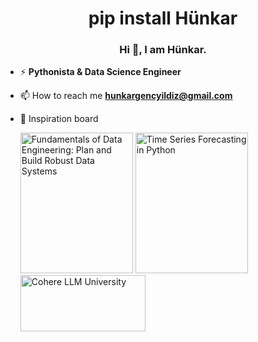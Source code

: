 <h1 align="center">pip install Hünkar</h1>
<h3 align="center">Hi 👋, I am Hünkar.</h3>

- ⚡ **Pythonista & Data Science Engineer**

- 📫 How to reach me **hunkargencyildiz@gmail.com**

- 🌱 Inspiration board
   <p><img alt="Fundamentals of Data Engineering: Plan and Build Robust Data Systems" src="https://m.media-amazon.com/images/I/81+oMD7Lm7L._SY425_.jpg" width="180" height="225"> <img alt="Time Series Forecasting in Python" src="https://images.manning.com/360/480/resize/book/7/482d2a6-3bd0-4905-a379-9123863bcd0b/Peixeiro-HI.png" width="180" height="225"> <img alt="Cohere LLM University" src="https://files.readme.io/60c937f-small-LLMUni_Docs_Banner.png" width="200" height="90"></p>


